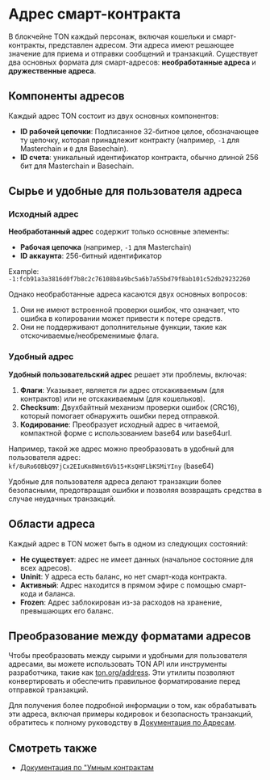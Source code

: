 # Адрес смарт-контракта

[//]: # "TODO, это gpt"

В блокчейне TON каждый персонаж, включая кошельки и смарт-контракты, представлен адресом. Эти адреса имеют решающее значение для приема и отправки сообщений и транзакций. Существует два основных формата для смарт-адресов: **необработанные адреса** и **дружественные адреса**.

## Компоненты адресов

Каждый адрес TON состоит из двух основных компонентов:

- **ID рабочей цепочки**: Подписанное 32-битное целое, обозначающее ту цепочку, которая принадлежит контракту (например, `-1` для Masterchain и `0` для Basechain).
- **ID счета**: уникальный идентификатор контракта, обычно длиной 256 бит для Masterchain и Basechain.

## Сырье и удобные для пользователя адреса

### Исходный адрес

**Необработанный адрес** содержит только основные элементы:

- **Рабочая цепочка** (например, `-1` для Masterchain)
- **ID аккаунта**: 256-битный идентификатор

Example:\
`-1:fcb91a3a3816d0f7b8c2c76108b8a9bc5a6b7a55bd79f8ab101c52db29232260`

Однако необработанные адреса касаются двух основных вопросов:

1. Они не имеют встроенной проверки ошибок, что означает, что ошибка в копировании может привести к потере средств.
2. Они не поддерживают дополнительные функции, такие как отскочиваемые/необременимые флага.

### Удобный адрес

**Удобный пользовательский адрес** решает эти проблемы, включая:

1. **Флаги**: Указывает, является ли адрес отскакиваемым (для контрактов) или не отскакиваемым (для кошельков).
2. **Checksum**: Двухбайтный механизм проверки ошибок (CRC16), который помогает обнаружить ошибки перед отправкой.
3. **Кодирование**: Преобразует исходный адрес в читаемой, компактной форме с использованием base64 или base64url.

Например, такой же адрес можно преобразовать в удобный для пользователя адрес:\
`kf/8uRo6OBbQ97jCx2EIuKm8Wmt6Vb15+KsQHFLbKSMiYIny` (base64)

Удобные для пользователя адреса делают транзакции более безопасными, предотвращая ошибки и позволяя возвращать средства в случае неудачных транзакций.

## Области адреса

Каждый адрес в TON может быть в одном из следующих состояний:

- **Не существует**: адрес не имеет данных (начальное состояние для всех адресов).
- **Uninit**: У адреса есть баланс, но нет смарт-кода контракта.
- **Активный**: Адрес находится в прямом эфире с помощью смарт-кода и баланса.
- **Frozen**: Адрес заблокирован из-за расходов на хранение, превышающих его баланс.

## Преобразование между форматами адресов

Чтобы преобразовать между сырыми и удобными для пользователя адресами, вы можете использовать TON API или инструменты разработчика, такие как [ton.org/address](https://ton.org/address). Эти утилиты позволяют конвертировать и обеспечить правильное форматирование перед отправкой транзакций.

Для получения более подробной информации о том, как обрабатывать эти адреса, включая примеры кодировок и безопасность транзакций, обратитесь к полному руководству в [Документация по Адресам](/v3/documentation/smart-contracts/addresses).

## Смотреть также

- [Документация по "Умным контрактам](/v3/documentation/smart-contracts/addresses)
